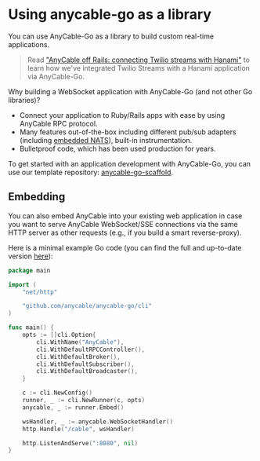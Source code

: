 # Using anycable-go as a library

You can use AnyCable-Go as a library to build custom real-time applications.

> Read ["AnyCable off Rails: connecting Twilio streams with Hanami"](https://evilmartians.com/chronicles/anycable-goes-off-rails-connecting-twilio-streams-with-hanami) to learn how we've integrated Twilio Streams with a Hanami application via AnyCable-Go.

Why building a WebSocket application with AnyCable-Go (and not other Go libraries)?

- Connect your application to Ruby/Rails apps with ease by using AnyCable RPC protocol.
- Many features out-of-the-box including different pub/sub adapters (including [embedded NATS](./embedded_nats.md)), built-in instrumentation.
- Bulletproof code, which has been used production for years.

To get started with an application development with AnyCable-Go, you can use our template repository: [anycable-go-scaffold](https://github.com/anycable/anycable-go-scaffold).

## Embedding

You can also embed AnyCable into your existing web application in case you want to serve AnyCable WebSocket/SSE connections via the same HTTP server as other requests (e.g., if you build a smart reverse-proxy).

Here is a minimal example Go code (you can find the full and up-to-date version [here](https://github.com/anycable/anycable/blob/master/cmd/embedded-cable/main.go)):

```go
package main

import (
	"net/http"

	"github.com/anycable/anycable-go/cli"
)

func main() {
	opts := []cli.Option{
		cli.WithName("AnyCable"),
		cli.WithDefaultRPCController(),
		cli.WithDefaultBroker(),
		cli.WithDefaultSubscriber(),
		cli.WithDefaultBroadcaster(),
	}

	c := cli.NewConfig()
	runner, _ := cli.NewRunner(c, opts)
	anycable, _ := runner.Embed()

	wsHandler, _ := anycable.WebSocketHandler()
	http.Handle("/cable", wsHandler)

	http.ListenAndServe(":8080", nil)
}
```
